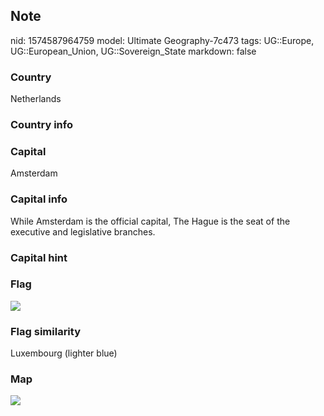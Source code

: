## Note
nid: 1574587964759
model: Ultimate Geography-7c473
tags: UG::Europe, UG::European_Union, UG::Sovereign_State
markdown: false

### Country
Netherlands

### Country info


### Capital
Amsterdam

### Capital info
While Amsterdam is the official capital, The Hague is the seat of the executive and legislative branches.

### Capital hint


### Flag
<img src="ug-flag-netherlands.svg">

### Flag similarity
Luxembourg (lighter blue)

### Map
<img src="ug-map-netherlands.png">
